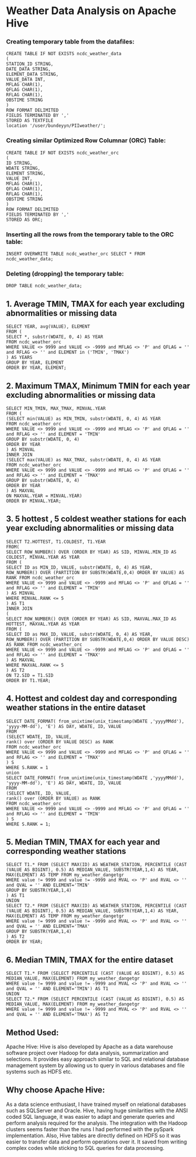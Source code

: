 # Weather Data Analysis on Apache Hive

### Creating temporary table from the datafiles:
```
CREATE TABLE IF NOT EXISTS ncdc_weather_data 
( 
STATION_ID STRING, 
DATE_DATA STRING, 
ELEMENT_DATA STRING, 
VALUE_DATA INT, 
MFLAG CHAR(1), 
QFLAG CHAR(1), 
RFLAG CHAR(1), 
OBSTIME STRING 
) 
ROW FORMAT DELIMITED 
FIELDS TERMINATED BY ',' 
STORED AS TEXTFILE 
location '/user/bundeyyn/PIIweather/';
```

### Creating similar Optimized Row Columnar (ORC) Table:

```
CREATE TABLE IF NOT EXISTS ncdc_weather_orc
(
ID STRING,
WDATE STRING,
ELEMENT STRING,
VALUE INT,
MFLAG CHAR(1),
QFLAG CHAR(1),
RFLAG CHAR(1),
OBSTIME STRING
)
ROW FORMAT DELIMITED
FIELDS TERMINATED BY ','
STORED AS ORC;
```

### Inserting all the rows from the temporary table to the ORC table:

```
INSERT OVERWRITE TABLE ncdc_weather_orc SELECT * FROM ncdc_weather_data;
```

### Deleting (dropping) the temporary table:

```
DROP TABLE ncdc_weather_data;
```

## 1.	Average TMIN, TMAX for each year excluding abnormalities or missing data

```
SELECT YEAR, avg(VALUE), ELEMENT
FROM (
SELECT *, substr(WDATE, 0, 4) AS YEAR
FROM ncdc_weather_orc
WHERE VALUE <> 9999 and VALUE <> -9999 and MFLAG <> 'P' and QFLAG = '' and RFLAG <> '' and ELEMENT in ('TMIN', 'TMAX')
) AS YEARS
GROUP BY YEAR, ELEMENT
ORDER BY YEAR, ELEMENT;
```

## 2.	Maximum TMAX, Minimum TMIN for each year excluding abnormalities or missing data

```
SELECT MIN_TMIN, MAX_TMAX, MINVAL.YEAR
FROM (
(SELECT min(VALUE) as MIN_TMIN, substr(WDATE, 0, 4) AS YEAR
FROM ncdc_weather_orc 
WHERE VALUE <> 9999 and VALUE <> -9999 and MFLAG <> 'P' and QFLAG = '' and RFLAG <> '' and ELEMENT = 'TMIN'
GROUP BY substr(WDATE, 0, 4)
ORDER BY YEAR
) AS MINVAL
INNER JOIN
(SELECT max(VALUE) as MAX_TMAX, substr(WDATE, 0, 4) AS YEAR
FROM ncdc_weather_orc 
WHERE VALUE <> 9999 and VALUE <> -9999 and MFLAG <> 'P' and QFLAG = '' and RFLAG <> '' and ELEMENT = 'TMAX'
GROUP BY substr(WDATE, 0, 4)
ORDER BY YEAR
) AS MAXVAL
ON MAXVAL.YEAR = MINVAL.YEAR)
ORDER BY MINVAL.YEAR;
```

## 3.	5 hottest , 5 coldest weather stations for each year excluding abnormalities or missing data

```
SELECT T2.HOTTEST, T1.COLDEST, T1.YEAR
FROM(
SELECT ROW_NUMBER() OVER (ORDER BY YEAR) AS SID, MINVAL.MIN_ID AS COLDEST, MINVAL.YEAR AS YEAR
FROM (
SELECT ID as MIN_ID, VALUE, substr(WDATE, 0, 4) AS YEAR,
ROW_NUMBER() OVER (PARTITION BY SUBSTR(WDATE,0,4) ORDER BY VALUE) AS RANK FROM ncdc_weather_orc
WHERE VALUE <> 9999 and VALUE <> -9999 and MFLAG <> 'P' and QFLAG = '' and RFLAG <> '' and ELEMENT = 'TMIN'
) AS MINVAL
WHERE MINVAL.RANK <= 5
) AS T1
INNER JOIN
(
SELECT ROW_NUMBER() OVER (ORDER BY YEAR) AS SID, MAXVAL.MAX_ID AS HOTTEST, MAXVAL.YEAR AS YEAR
FROM (
SELECT ID as MAX_ID, VALUE, substr(WDATE, 0, 4) AS YEAR,
ROW_NUMBER() OVER (PARTITION BY SUBSTR(WDATE,0,4) ORDER BY VALUE DESC) AS RANK FROM ncdc_weather_orc
WHERE VALUE <> 9999 and VALUE <> -9999 and MFLAG <> 'P' and QFLAG = '' and RFLAG <> '' and ELEMENT = 'TMAX'
) AS MAXVAL
WHERE MAXVAL.RANK <= 5
) AS T2
ON T2.SID = T1.SID
ORDER BY T1.YEAR;
```

## 4.	Hottest and coldest day and corresponding weather stations in the entire dataset

```
SELECT DATE_FORMAT( from_unixtime(unix_timestamp(WDATE ,'yyyyMMdd'), 'yyyy-MM-dd'), 'E') AS DAY, WDATE, ID, VALUE
FROM
(SELECT WDATE, ID, VALUE,
rank() over (ORDER BY VALUE DESC) as RANK
FROM ncdc_weather_orc
WHERE VALUE <> 9999 and VALUE <> -9999 and MFLAG <> 'P' and QFLAG = '' and RFLAG <> '' and ELEMENT = 'TMAX'
) S
WHERE S.RANK = 1
union
SELECT DATE_FORMAT( from_unixtime(unix_timestamp(WDATE ,'yyyyMMdd'), 'yyyy-MM-dd'), 'E') AS DAY, WDATE, ID, VALUE
FROM
(SELECT WDATE, ID, VALUE,
rank() over (ORDER BY VALUE) as RANK
FROM ncdc_weather_orc
WHERE VALUE <> 9999 and VALUE <> -9999 and MFLAG <> 'P' and QFLAG = '' and RFLAG <> '' and ELEMENT = 'TMIN'
) S
WHERE S.RANK = 1;
```
## 5.	Median TMIN, TMAX for each year and corresponding weather stations

```
SELECT T1.* FROM (SELECT MAX(ID) AS WEATHER_STATION, PERCENTILE (CAST (VALUE AS BIGINT), 0.5) AS MEDIAN_VALUE, SUBSTR(YEAR,1,4) AS YEAR, MAX(ELEMENT) AS TEMP FROM my_weather_dangetgr
WHERE value != 9999 and value != -9999 and MVAL <> 'P' and RVAL <> '' and QVAL = '' AND ELEMENT='TMIN'
GROUP BY SUBSTR(YEAR,1,4)
) AS T1
UNION
SELECT T2.* FROM (SELECT MAX(ID) AS WEATHER_STATION, PERCENTILE (CAST (VALUE AS BIGINT), 0.5) AS MEDIAN_VALUE, SUBSTR(YEAR,1,4) AS YEAR, MAX(ELEMENT) AS TEMP FROM my_weather_dangetgr
WHERE value != 9999 and value != -9999 and MVAL <> 'P' and RVAL <> '' and QVAL = '' AND ELEMENT='TMAX'
GROUP BY SUBSTR(YEAR,1,4)
) AS T2
ORDER BY YEAR;
```

## 6.	Median TMIN, TMAX for the entire dataset

```
SELECT T1.* FROM (SELECT PERCENTILE (CAST (VALUE AS BIGINT), 0.5) AS MEDIAN_VALUE, MAX(ELEMENT) FROM my_weather_dangetgr
WHERE value != 9999 and value != -9999 and MVAL <> 'P' and RVAL <> '' and QVAL = '' AND ELEMENT='TMIN') AS T1
UNION
SELECT T2.* FROM (SELECT PERCENTILE (CAST (VALUE AS BIGINT), 0.5) AS MEDIAN_VALUE, MAX(ELEMENT) FROM my_weather_dangetgr
WHERE value != 9999 and value != -9999 and MVAL <> 'P' and RVAL <> '' and QVAL = '' AND ELEMENT='TMAX') AS T2
```

## Method Used:

Apache Hive:  Hive is also developed by Apache as a data warehouse software project over Hadoop for data analysis, summarization and selections. It provides easy approach similar to SQL and relational database management system by allowing us to query in various databases and file systems such as HDFS etc.

## Why choose Apache Hive:

As a data science enthusiast, I have trained myself on relational databases such as SQLServer and Oracle. Hive, having huge similarities with the ANSI coded SQL language, it was easier to adapt and generate queries and perform analysis required for the analysis. The integration with the Hadoop clusters seems faster than the runs I had performed with the pySpark implementation. Also, Hive tables are directly defined on HDFS so it was easier to transfer data and perform operations over it. It saved from writing complex codes while sticking to SQL queries for data processing.
